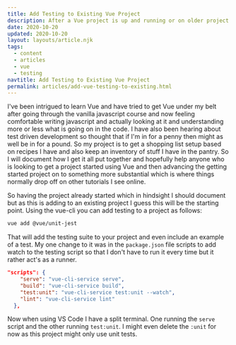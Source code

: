 ```yaml
---
title: Add Testing to Existing Vue Project
description: After a Vue project is up and running or on older project you want to add testing. This is how I went about it using vue-cli 
date: 2020-10-20
updated: 2020-10-20
layout: layouts/article.njk
tags:
  - content
  - articles
  - vue
  - testing
navtitle: Add Testing to Existing Vue Project
permalink: articles/add-vue-testing-to-existing.html
---
```

I've been intrigued to learn Vue and have tried to get Vue under my belt after going through the vanilla javascript course and now feeling comfortable writing javascript and actually looking at it and understanding more or less what is going on in the code. I have also been hearing about test driven development so thought that if I'm in for a penny then might as well be in for a pound. So my project is to get a shopping list setup based on recipes I have and also keep an inventory of stuff I have in the pantry. So I will document how I get it all put together and hopefully help anyone who is looking to get a project started using Vue and then advancing the getting started project on to something more substantial which is where things normally drop off on other tutorials I see online.

So having the project already started which in hindsight I should document but as this is adding to an existing project I guess this will be the starting point. Using the vue-cli you can add testing to a project as follows:

```bash
vue add @vue/unit-jest
```

That will add the testing suite to your project and even include an example of a test. My one change to it was in the `package.json` file scripts to add watch to the testing script so that I don't have to run it every time but it rather act's as a runner. 

```json
"scripts": {
    "serve": "vue-cli-service serve",
    "build": "vue-cli-service build",
    "test:unit": "vue-cli-service test:unit --watch",
    "lint": "vue-cli-service lint"
  },
  ```

Now when using VS Code I have a split terminal. One running the `serve` script and the other running `test:unit`. I might even delete the `:unit` for now as this project might only use unit tests. 